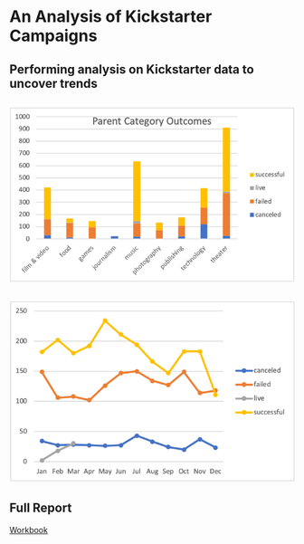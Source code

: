 # An Analysis of Kickstarter Campaigns
Performing analysis on Kickstarter data to uncover trends
---
![Picture1.png](https://github.com/crkaide/kickstarter-analysis/blob/main/Picture1.png?raw=true)
---
![Picture2.png](https://github.com/crkaide/kickstarter-analysis/blob/main/Picture2.png?raw=true)
---
## Full Report
[Workbook](https://github.com/crkaide/kickstarter-analysis/blob/main/data-1-1-3-StarterBook.xlsx?raw=true)
